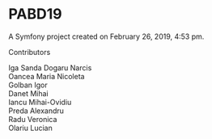 PABD19
======

A Symfony project created on February 26, 2019, 4:53 pm.

Contributors

Iga Sanda
Dogaru Narcis  
Oancea Maria Nicoleta  
Golban Igor  
Danet Mihai  
Iancu Mihai-Ovidiu  
Preda Alexandru  
Radu Veronica  
Olariu Lucian

